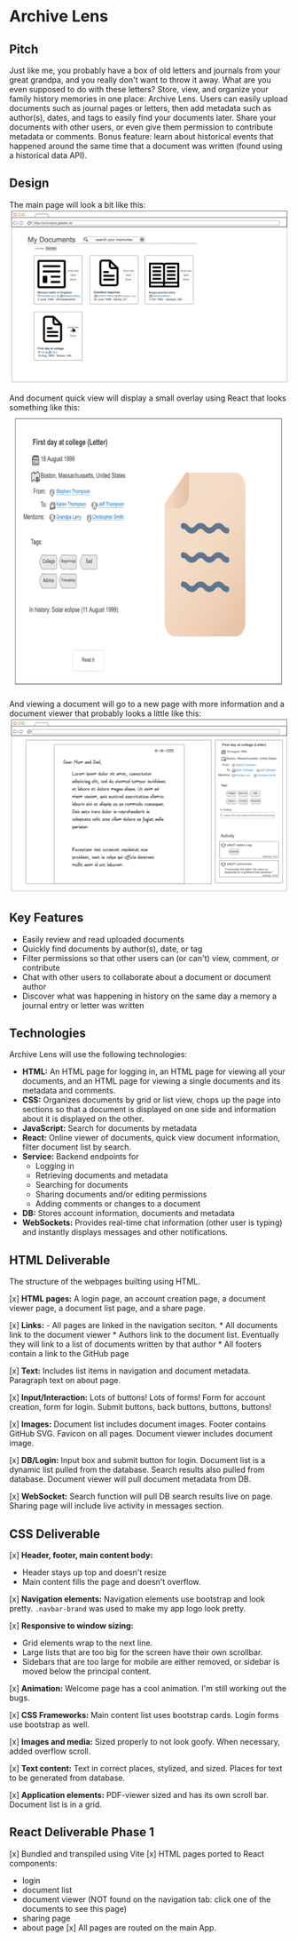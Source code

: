 # Archive Lens
## Pitch
Just like me, you probably have a box of old letters and journals from your great grandpa, and you really don't want to throw it away. What are you even supposed to do with these letters? Store, view, and organize your family history memories in one place: Archive Lens. Users can easily upload documents such as journal pages or letters, then add metadata such as author(s), dates, and tags to easily find your documents later. Share your documents with other users, or even give them permission to contribute metadata or comments. Bonus feature: learn about historical events that happened around the same time that a document was written (found using a historical data API).
## Design

The main page will look a bit like this:
<img src="readme-images/mainpage_design.png">

And document quick view will display a small overlay using React that looks something like this:
<img src="readme-images/quickview_design.png" height=500>

And viewing a document will go to a new page with more information and a document viewer that probably looks a little like this:
<img src="readme-images/readerview_design.png">

## Key Features
* Easily review and read uploaded documents
* Quickly find documents by author(s), date, or tag
* Filter permissions so that other users can (or can't) view, comment, or contribute
* Chat with other users to collaborate about a document or document author
* Discover what was happening in history on the same day a memory a journal entry or letter was written
## Technologies
Archive Lens will use the following technologies:
* **HTML:** An HTML page for logging in, an HTML page for viewing all your documents, and an HTML page for viewing a single documents and its metadata and comments.
* **CSS:** Organizes documents by grid or list view, chops up the page into sections so that a document is displayed on one side and information about it is displayed on the other.
* **JavaScript:** Search for documents by metadata
* **React:** Online viewer of documents, quick view document information, filter document list by search.
* **Service:** Backend endpoints for
  * Logging in
  * Retrieving documents and metadata
  * Searching for documents
  * Sharing documents and/or editing permissions
  * Adding comments or changes to a document
* **DB:** Stores account information, documents and metadata
* **WebSockets:** Provides real-time chat information (other user is typing) and instantly displays messages and other notifications.

## HTML Deliverable

The structure of the webpages builting using HTML.

 [x] **HTML pages:** A login page, an account creation page, a document viewer page, a document list page, and a share page.
 
 [x] **Links:** - All pages are linked in the navigation seciton.
    * All documents link to the document viewer
    * Authors link to the document list. Eventually they will link to a list of documents written by that author
    * All footers contain a link to the GitHub page

 [x] **Text:** Includes list items in navigation and document metadata. Paragraph text on about page. 

 [x] **Input/Interaction:** Lots of buttons! Lots of forms! Form for account creation, form for login. Submit buttons, back buttons, buttons, buttons!

 [x] **Images:** Document list includes document images. Footer contains GitHub SVG. Favicon on all pages. Document viewer includes document image. 

 [x] **DB/Login:** Input box and submit button for login. Document list is a dynamic list pulled from the database. Search results also pulled from database. Document viewer will pull document metadata from DB.

 [x] **WebSocket:** Search function will pull DB search results live on page. Sharing page will include live activity in messages section. 

## CSS Deliverable

[x] **Header, footer, main content body:**
  * Header stays up top and doesn't resize
  * Main content fills the page and doesn't overflow.

[x] **Navigation elements:** Navigation elements use bootstrap and look pretty. `.navbar-brand` was used to make my app logo look pretty.

[x] **Responsive to window sizing:** 
* Grid elements wrap to the next line. 
* Large lists that are too big for the screen have their own scrollbar. 
* Sidebars that are too large for mobile are either removed, or sidebar is moved below the principal content.

[x] **Animation:** Welcome page has a cool animation. I'm still working out the bugs.

[x] **CSS Frameworks:** Main content list uses bootstrap cards. Login forms use bootstrap as well. 

[x] **Images and media:** Sized properly to not look goofy. When necessary, added overflow scroll. 

[x] **Text content:** Text in correct places, stylized, and sized. Places for text to be generated from database. 

[x] **Application elements:** PDF-viewer sized and has its own scroll bar. Document list is in a grid. 


## React Deliverable Phase 1

[x] Bundled and transpiled using Vite
[x] HTML pages ported to React components:
* login
* document list
* document viewer (NOT found on the navigation tab: click one of the documents to see this page)
* sharing page
* about page
[x] All pages are routed on the main App. 

